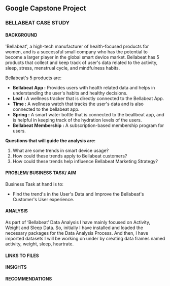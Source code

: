 ## Google Capstone Project
### BELLABEAT CASE STUDY
#### BACKGROUND
'Bellabeat', a high-tech manufacturer of health-focused products for women, and is a successful small company who has the potential to become a larger player in the global smart device market.
Bellabeat has 5 products that collect and keep track of user's data related to the activity, sleep, stress, menstrual cycle, and mindfulness habits.

Bellabeat's 5 products are:<br>
- **Bellabeat App :** Provides users with health related data and helps in understanding the user's habits and healthy decisions.<br>
- **Leaf :** A wellness tracker that is directly connected to the Bellabeat App.<br>
- **Time :** A wellness watch that tracks the user's data and is also connected to the bellabeat app.<br>
- **Spring :** A smart water bottle that is connected to the beallbeat app, and is helpful in keeping track of the hydration levels of the users.<br>
- **Bellabeat Membership :** A subscription-based membership program for users.<br>

**Questions that will guide the analysis are:** <br>
1. What are some trends in smart device usage?
2. How could these trends apply to Bellabeat customers?
3. How could these trends help influence Bellabeat Marketing Strategy?

#### PROBLEM/ BUSINESS TASK/ AIM
Business Task at hand is to:
- Find the trend's in the User's Data and Improve the Bellabeat's Customer's User experience.
  
#### ANALYSIS
As part of ‘Bellabeat’ Data Analysis I have mainly focused on Activity, Weight and Sleep Data.
So, initially I have installed and loaded the necessary packages for the Data Analysis Process. And then, I have imported datasets I will be working on under by creating data frames named activity, weight, sleep, heartrate.

#### LINKS TO FILES

#### INSIGHTS

#### RECOMMENDATIONS

